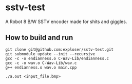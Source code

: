 # sstv-test
A Robot 8 B/W SSTV encoder made for shits and giggles.

## How to build and run
```
git clone git@github.com:exploser/sstv-test.git
git submodule update --init --recursive
gcc -c -o endianness.o C-Wav-Lib/endianness.c
gcc -c -o wav.o C-Wav-Lib/wav.c
g++ endianness.o wav.o main.cpp
```
```
./a.out <input_file.bmp>
```
